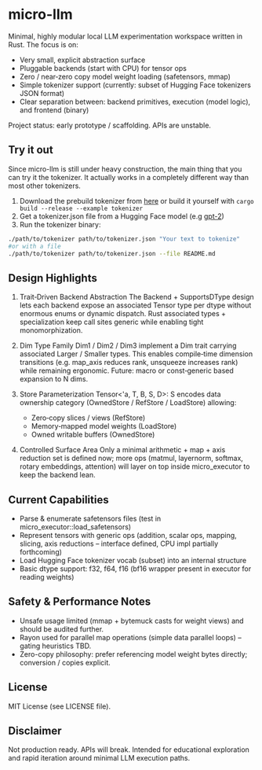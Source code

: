 # micro-llm

Minimal, highly modular local LLM experimentation workspace written in Rust. The focus is on:
- Very small, explicit abstraction surface
- Pluggable backends (start with CPU) for tensor ops
- Zero / near‑zero copy model weight loading (safetensors, mmap)
- Simple tokenizer support (currently: subset of Hugging Face tokenizers JSON format)
- Clear separation between: backend primitives, execution (model logic), and frontend (binary)

Project status: early prototype / scaffolding. APIs are unstable.


## Try it out

Since micro-llm is still under heavy construction, the main thing that you can try it the tokenizer. It actually works in a completely different way than most other tokenizers.

1. Download the prebuild tokenizer from [here](https://github.com/Sharktheone/micro-llm/actions/runs/18133890162/artifacts/4144557374) or build it yourself with `cargo build --release --example tokenizer`
2. Get a tokenizer.json file from a Hugging Face model (e.g [gpt-2](https://huggingface.co/openai-community/gpt2/raw/main/tokenizer.json))
3. Run the tokenizer binary:

```bash
./path/to/tokenizer path/to/tokenizer.json "Your text to tokenize"
#or with a file
./path/to/tokenizer path/to/tokenizer.json --file README.md
```

## Design Highlights

1. Trait‑Driven Backend Abstraction
   The Backend + SupportsDType design lets each backend expose an associated Tensor type per dtype without enormous enums or dynamic dispatch. Rust associated types + specialization keep call sites generic while enabling tight monomorphization.

2. Dim Type Family
   Dim1 / Dim2 / Dim3 implement a Dim trait carrying associated Larger / Smaller types. This enables compile‑time dimension transitions (e.g. map_axis reduces rank, unsqueeze increases rank) while remaining ergonomic. Future: macro or const‑generic based expansion to N dims.

3. Store Parameterization
   Tensor<'a, T, B, S, D>: S encodes data ownership category (OwnedStore / RefStore / LoadStore) allowing:
   - Zero‑copy slices / views (RefStore)
   - Memory‑mapped model weights (LoadStore)
   - Owned writable buffers (OwnedStore)

4. Controlled Surface Area
   Only a minimal arithmetic + map + axis reduction set is defined now; more ops (matmul, layernorm, softmax, rotary embeddings, attention) will layer on top inside micro_executor to keep the backend lean.

## Current Capabilities

- Parse & enumerate safetensors files (test in micro_executor::load_safetensors)
- Represent tensors with generic ops (addition, scalar ops, mapping, slicing, axis reductions – interface defined, CPU impl partially forthcoming)
- Load Hugging Face tokenizer vocab (subset) into an internal structure
- Basic dtype support: f32, f64, f16 (bf16 wrapper present in executor for reading weights)



## Safety & Performance Notes

- Unsafe usage limited (mmap + bytemuck casts for weight views) and should be audited further.
- Rayon used for parallel map operations (simple data parallel loops) – gating heuristics TBD.
- Zero-copy philosophy: prefer referencing model weight bytes directly; conversion / copies explicit.


## License

MIT License (see LICENSE file).

## Disclaimer

Not production ready. APIs will break. Intended for educational exploration and rapid iteration around minimal LLM execution paths.
